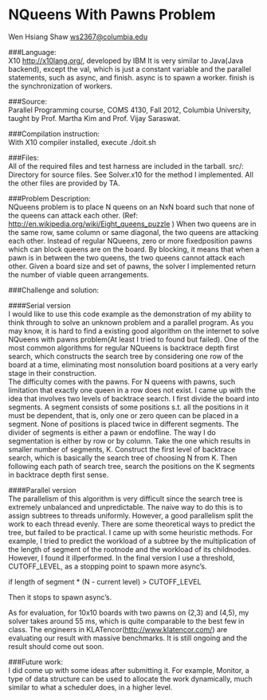 NQueens With Pawns Problem
================================================================
Wen Hsiang Shaw ws2367@columbia.edu

###Language:   
X10 http://x10lang.org/, developed by IBM
It is very similar to Java(Java backend), except the val, which is just a constant variable
and the parallel statements, such as async, and finish. async is to spawn a worker. finish is
the synchronization of workers.

###Source:  
Parallel Programming course, COMS 4130, Fall 2012, Columbia University, taught by
Prof. Martha Kim and Prof. Vijay Saraswat.

###Compilation instruction:  
With X10 compiler installed, execute ./doit.sh

###Files:  
All of the required files and test harness are included in the tarball.
src/: Directory for source files. See Solver.x10 for the method I implemented. All the
other files are provided by TA.

###Problem Description:  
NQueens problem is to place N queens on an NxN board such that none of the queens
can attack each other. (Ref: http://en.wikipedia.org/wiki/Eight_queens_puzzle ) When two
queens are in the same row, same column or same diagonal, the two queens are attacking
each other. Instead of regular NQueens, zero or more fixedposition pawns which can
block queens are on the board. By blocking, it means that when a pawn is in between the
two queens, the two queens cannot attack each other. Given a board size and set of
pawns, the solver I implemented return the number of viable queen arrangements.

###Challenge and solution:

####Serial version  
I would like to use this code example as the demonstration of my ability to think through to
solve an unknown problem and a parallel program. As you may know, it is hard to find a
existing good algorithm on the internet to solve NQueens with pawns problem(At least I
tried to found but failed). One of the most common algorithms for regular NQueens is
backtrace depth first search, which constructs the search tree by considering one row of
the board at a time, eliminating most nonsolution board positions at a very early stage in
their construction.  
The difficulty comes with the pawns. For N queens with pawns, such limitation that exactly
one queen in a row does not exist. I came up with the idea that involves two levels of
backtrace search. I first divide the board into segments. A segment consists of some
positions s.t. all the positions in it must be dependent, that is, only one or zero queen can
be placed in a segment. None of positions is placed twice in different segments. The
divider of segments is either a pawn or endofline.
The way I do segmentation is either by row or by column. Take the one which results in 
smaller number of segments, K. Construct the first level of backtrace search, which is basically 
the search tree of choosing N from K. Then following each path of search tree, search the 
positions on the K segments in backtrace depth first sense.

####Parallel version  
The parallelism of this algorithm is very difficult since the search tree is extremely
unbalanced and unpredictable. The naive way to do this is to assign subtrees to threads
uniformly. However, a good parallelism split the work to each thread evenly. There are
some theoretical ways to predict the tree, but failed to be practical. I came up with some
heuristic methods. For example, I tried to predict the workload of a subtree by the
multiplication of the length of segment of the rootnode and the workload of its childnodes.
However, I found it illperformed.
In the final version I use a threshold, CUTOFF_LEVEL, as a stopping point to spawn more async’s.

if length of segment * (N - current level) > CUTOFF_LEVEL

Then it stops to spawn async’s.

As for evaluation, for 10x10 boards with two pawns on (2,3) and (4,5), my solver takes
around 55 ms, which is quite comparable to the best few in class. The engineers in
KLATencor(http://www.klatencor.com/) are evaluating our result with massive
benchmarks. It is still ongoing and the result should come out soon.

###Future work:  
I did come up with some ideas after submitting it. For example, Monitor, a type of data
structure can be used to allocate the work dynamically, much similar to what a scheduler
does, in a higher level.
